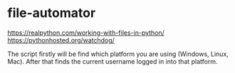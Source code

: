 # file-automator

https://realpython.com/working-with-files-in-python/  
https://pythonhosted.org/watchdog/

  
The script firstly will be find which platform you are using (Windows, Linux, Mac). After that finds the current username logged in into that platform.
